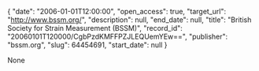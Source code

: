 {
  "date": "2006-01-01T12:00:00", 
  "open_access": true, 
  "target_url": "http://www.bssm.org/", 
  "description": null, 
  "end_date": null, 
  "title": "British Society for Strain Measurement (BSSM)", 
  "record_id": "20060101T120000/CgbPzdKMFFPZJLEQUemYEw==", 
  "publisher": "bssm.org", 
  "slug": 64454691, 
  "start_date": null
}

None